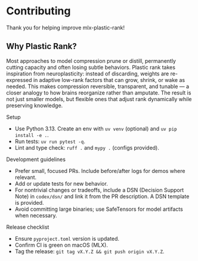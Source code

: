 # Contributing

Thank you for helping improve mlx-plastic-rank!

## Why Plastic Rank?

Most approaches to model compression prune or distill, permanently cutting capacity and often losing subtle behaviors. Plastic rank takes inspiration from neuroplasticity: instead of discarding, weights are re-expressed in adaptive low-rank factors that can grow, shrink, or wake as needed. This makes compression reversible, transparent, and tunable — a closer analogy to how brains reorganize rather than amputate. The result is not just smaller models, but flexible ones that adjust rank dynamically while preserving knowledge.

Setup
- Use Python 3.13. Create an env with `uv venv` (optional) and `uv pip install -e .`.
- Run tests: `uv run pytest -q`.
- Lint and type check: `ruff .` and `mypy .` (configs provided).

Development guidelines
- Prefer small, focused PRs. Include before/after logs for demos where relevant.
- Add or update tests for new behavior.
- For nontrivial changes or tradeoffs, include a DSN (Decision Support Note) in `codex/dsn/` and link it from the PR description. A DSN template is provided.
- Avoid committing large binaries; use SafeTensors for model artifacts when necessary.

Release checklist
- Ensure `pyproject.toml` version is updated.
- Confirm CI is green on macOS (MLX).
- Tag the release: `git tag vX.Y.Z && git push origin vX.Y.Z`.
